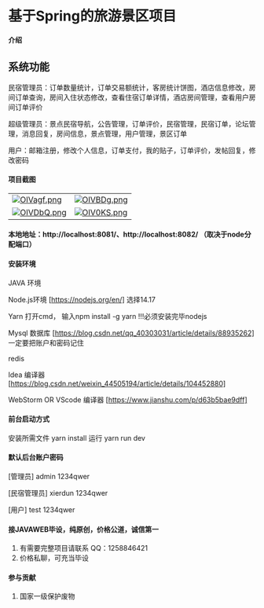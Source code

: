# 基于Spring的旅游景区项目

#### 介绍
## 系统功能
民宿管理员：订单数量统计，订单交易额统计，客房统计饼图，酒店信息修改，房间订单查询，房间入住状态修改，查看住宿订单详情，酒店房间管理，查看用户房间订单评价

超级管理员：景点民宿导航，公告管理，订单评价，民宿管理，民宿订单，论坛管理，消息回复，房间信息，景点管理，用户管理，景区订单

用户：邮箱注册，修改个人信息，订单支付，我的贴子，订单评价，发帖回复，修改密码


#### 项目截图

|  |  |
|---------------------|---------------------|
|[![OIVagf.png](https://s1.ax1x.com/2022/05/17/OIVagf.png)](https://imgtu.com/i/OIVagf)  |[![OIVBDg.png](https://s1.ax1x.com/2022/05/17/OIVBDg.png)](https://imgtu.com/i/OIVBDg) |
| [![OIVDbQ.png](https://s1.ax1x.com/2022/05/17/OIVDbQ.png)](https://imgtu.com/i/OIVDbQ) | [![OIV0KS.png](https://s1.ax1x.com/2022/05/17/OIV0KS.png)](https://imgtu.com/i/OIV0KS) |

#### 本地地址：http://localhost:8081/、http://localhost:8082/ （取决于node分配端口）


#### 安装环境
JAVA 环境 

Node.js环境 [https://nodejs.org/en/] 选择14.17

Yarn 打开cmd， 输入npm install -g yarn !!!必须安装完毕nodejs

Mysql 数据库 [https://blog.csdn.net/qq_40303031/article/details/88935262] 一定要把账户和密码记住

redis

Idea 编译器 [https://blog.csdn.net/weixin_44505194/article/details/104452880]

WebStorm OR VScode 编译器 [https://www.jianshu.com/p/d63b5bae9dff]

#### 前台启动方式
安装所需文件 yarn install 
运行 yarn run dev

#### 默认后台账户密码
[管理员]
admin
1234qwer

[民宿管理员]
xierdun
1234qwer

[用户]
test
1234qwer

#### 接JAVAWEB毕设，纯原创，价格公道，诚信第一

1.  有需要完整项目请联系 QQ：1258846421
2.  价格私聊，可充当毕设

#### 参与贡献

1.  国家一级保护废物
